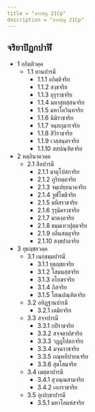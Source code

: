 ```yaml
---
title = "สารบัญ 21Cp"
description = "สารบัญ 21Cp"
---
```


## จริยาปิฏกปาฬิ

- 1 อกิตฺติวคฺค
  - 1.1 ทานปารมี
    - 1.1.1 อกิตฺติจริย
    - 1.1.2 สงฺขจริย
    - 1.1.3 กุรุราชจริย
    - 1.1.4 มหาสุทสฺสนจริย
    - 1.1.5 มหาโควินฺทจริย
    - 1.1.6 นิมิราชจริย
    - 1.1.7 จนฺทกุมารจริย
    - 1.1.8 สิวิราชจริย
    - 1.1.9 เวสฺสนฺตรจริย
    - 1.1.10 สสปณฺฑิตจริย
- 2 หตฺถินาควคฺค
  - 2.1 สีลปารมี
    - 2.1.1 มาตุโปสกจริย
    - 2.1.2 ภูริทตฺตจริย
    - 2.1.3 จมฺเปยฺยนาคจริย
    - 2.1.4 จูฬโพธิจริย
    - 2.1.5 มหึสราชจริย
    - 2.1.6 รุรุมิคราชจริย
    - 2.1.7 มาตงฺคจริย
    - 2.1.8 ธมฺมเทวปุตฺตจริย
    - 2.1.9 อลีนสตฺตุจริย
    - 2.1.10 สงฺขปาลจริย
- 3 ยุธญฺชยวคฺค
  - 3.1 เนกฺขมฺมปารมี
    - 3.1.1 ยุธญฺชยจริย
    - 3.1.2 โสมนสฺสจริย
    - 3.1.3 อโยฆรจริย
    - 3.1.4 ภิสจริย
    - 3.1.5 โสณปณฺฑิตจริย
  - 3.2 อทิฏฺฐานปารมี
    - 3.2.1 เตมิยจริย
  - 3.3 สจฺจปารมี
    - 3.3.1 กปิราชจริย
    - 3.3.2 สจฺจตาปสจริย
    - 3.3.3 วฏฺฏโปตกจริย
    - 3.3.4 มจฺฉราชจริย
    - 3.3.5 กณฺหทีปายนจริย
    - 3.3.6 สุตโสมจริย
  - 3.4 เมตฺตาปารมี
    - 3.4.1 สุวณฺณสามจริย
    - 3.4.2 เอกราชจริย
  - 3.5 อุเปกฺขาปารมี
    - 3.5.1 มหาโลมหํสจริย